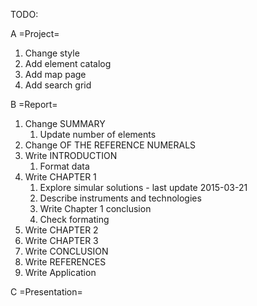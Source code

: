 ﻿TODO:

A =Project=
1. Change style
2. Add element catalog
3. Add map page
4. Add search grid

B =Report=
1. Change SUMMARY
    1) Update number of elements
2. Change OF THE REFERENCE NUMERALS
3. Write INTRODUCTION
    1) Format data
4. Write CHAPTER 1
    1) Explore simular solutions - last update 2015-03-21
    2) Describe instruments and technologies
    3) Write Chapter 1 conclusion
    4) Check formating
5. Write CHAPTER 2
6. Write CHAPTER 3
7. Write CONCLUSION
8. Write REFERENCES
9. Write Application

C =Presentation=

